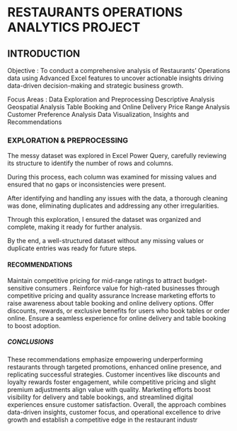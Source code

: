 # RESTAURANTS OPERATIONS ANALYTICS PROJECT

## INTRODUCTION

Objective : 
To conduct a comprehensive analysis of Restaurants’ Operations data using Advanced Excel features to uncover actionable insights driving  data-driven decision-making and strategic business growth.

Focus Areas :
Data Exploration and Preprocessing
Descriptive Analysis
Geospatial Analysis
Table Booking and Online Delivery
Price Range Analysis
Customer Preference Analysis
Data Visualization, Insights and Recommendations

### EXPLORATION & PREPROCESSING

The messy dataset was explored in Excel Power Query, carefully reviewing its structure to identify the number of rows and columns.

During this process, each column was examined for missing values and ensured that no gaps or inconsistencies were present.

After identifying and handling any issues with the data, a thorough cleaning was done, eliminating duplicates and addressing any other irregularities.

Through this exploration, I ensured the dataset was organized and complete, making it ready for further analysis.

By the end, a well-structured dataset without any missing values or duplicate entries was ready for future steps.



#### RECOMMENDATIONS

Maintain competitive pricing for mid-range ratings to attract budget-sensitive consumers .
Reinforce value for high-rated businesses through competitive pricing and quality assurance
Increase marketing efforts to raise awareness about table booking and online delivery options.
Offer discounts, rewards, or exclusive benefits for users who book tables or order online.
Ensure a seamless experience for online delivery and table booking to boost adoption.

##### CONCLUSIONS

These recommendations emphasize empowering underperforming restaurants through targeted promotions, enhanced online presence, and replicating successful strategies. 
Customer incentives like discounts and loyalty rewards foster engagement, while competitive pricing and slight premium adjustments align value with quality. 
Marketing efforts boost visibility for delivery and table bookings, and streamlined digital experiences ensure customer satisfaction. 
Overall, the approach combines data-driven insights, customer focus, and operational excellence to drive growth and establish a competitive edge in the restaurant industr



